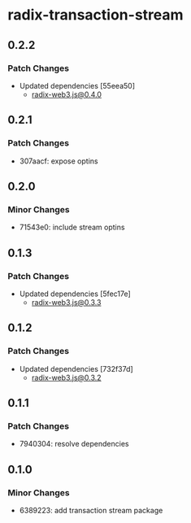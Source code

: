 # radix-transaction-stream

## 0.2.2

### Patch Changes

- Updated dependencies [55eea50]
  - radix-web3.js@0.4.0

## 0.2.1

### Patch Changes

- 307aacf: expose optins

## 0.2.0

### Minor Changes

- 71543e0: include stream optins

## 0.1.3

### Patch Changes

- Updated dependencies [5fec17e]
  - radix-web3.js@0.3.3

## 0.1.2

### Patch Changes

- Updated dependencies [732f37d]
  - radix-web3.js@0.3.2

## 0.1.1

### Patch Changes

- 7940304: resolve dependencies

## 0.1.0

### Minor Changes

- 6389223: add transaction stream package
